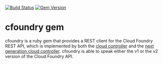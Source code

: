 [![Build Status](https://travis-ci.org/cloudfoundry/cfoundry.png)](https://travis-ci.org/cloudfoundry/cfoundry)
[![Gem Version](https://badge.fury.io/rb/cfoundry.png)](http://badge.fury.io/rb/cfoundry)

# cfoundry gem

cfoundry is a ruby gem that provides a REST client for the Cloud Foundry REST API, which is implemented by both the [cloud controller](https://github.com/cloudfoundry/cloud_controller) and the [next generation cloud controller](https://github.com/cloudfoundry/cloud_controller_ng). cfoundry is able to speak either the v1 or the v2 version of the Cloud Foundry API.
